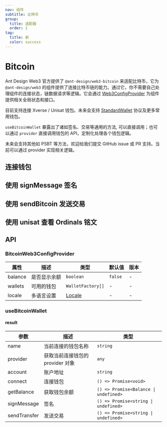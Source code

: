```yaml
---
nav: 组件
subtitle: 比特币
group:
  title: 适配器
  order: 1
tag:
  title: 新
  color: success
---
```


# Bitcoin

Ant Design Web3 官方提供了 `@ant-design/web3-bitcoin` 来适配比特币，它为 `@ant-design/web3` 的组件提供了连接比特币链的能力。通过它，你不需要自己处理组件的连接状态，链数据请求等逻辑。它会通过 [Web3ConfigProvider](../web3-config-provider/index.zh-CN.md) 为组件提供相关全局状态和接口。

目前支持连接 Xverse / Unisat 钱包。未来会支持 [StandardWallet](https://github.com/ExodusMovement/bitcoin-wallet-standard) 协议及更多常用钱包。

`useBitcoinWallet` 暴露出了诸如签名、交易等通用的方法, 可以直接调用；也可以通过 `provider` 直接调用钱包的 API，定制化处理各个钱包逻辑。

未来会支持其他如 PSBT 等方法，欢迎给我们提交 GitHub issue 或 PR 支持。当前可以通过 provider 实现相关逻辑。

## 连接钱包

<code src="./demos/basic.tsx"></code>

## 使用 signMessage 签名

<code src="./demos/sign-message.tsx"></code>

## 使用 sendBitcoin 发送交易

<code src="./demos/send-transfer.tsx"></code>

## 使用 unisat 查看 Ordinals 铭文

<code src="./demos/get-inscriptions.tsx"></code>

## API

### BitcoinWeb3ConfigProvider

| 属性 | 描述 | 类型 | 默认值 | 版本 |
| --- | --- | --- | --- | --- |
| balance | 是否显示余额 | `boolean` | `false` | - |
| wallets | 可用的钱包 | `WalletFactory[]` | - | - |
| locale | 多语言设置 | [Locale](https://github.com/ant-design/ant-design-web3/blob/main/packages/common/src/locale/zh_CN.ts) | - | - |

### useBitcoinWallet

#### result

| 参数         | 描述                             | 类型                                  |
| ------------ | -------------------------------- | ------------------------------------- |
| name         | 当前连接的钱包名称               | `string`                              |
| provider     | 获取当前连接钱包的 provider 对象 | `any`                                 |
| account      | 账户地址                         | `string`                              |
| connect      | 连接钱包                         | `() => Promise<void>`                 |
| getBalance   | 获取钱包余额                     | `() => Promise<Balance \| undefined>` |
| signMessage  | 签名                             | `() => Promise<string \| undefined>`  |
| sendTransfer | 发送交易                         | `() => Promise<string \| undefined>`  |
